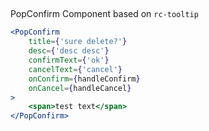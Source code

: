 ##

PopConfirm Component based on `rc-tooltip`

```jsx
<PopConfirm
	title={'sure delete?'}
	desc={'desc desc'}
	confirmText={'ok'}
	cancelText={'cancel'}
	onConfirm={handleConfirm}
	onCancel={handleCancel}
>
	<span>test text</span>
</PopConfirm>
```

